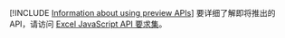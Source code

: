 [!INCLUDE [Information about using preview APIs](../includes/using-preview-apis.md)]
要详细了解即将推出的 API，请访问 [Excel JavaScript API 要求集](/javascript/api/requirement-sets/excel/excel-preview-apis)。